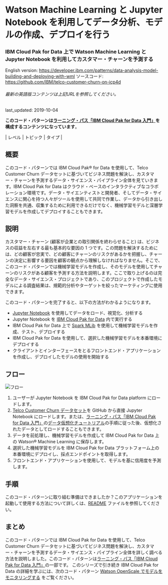 # Watson Machine Learning と Jupyter Notebook を利用してデータ分析、モデルの作成、デプロイを行う

### IBM Cloud Pak for Data 上で Watson Machine Learning と Jupyter Notebook を利用してカスタマー・チャーンを予測する

English version: https://developer.ibm.com/patterns/data-analysis-model-building-and-deploying-with-wml
  ソースコード: https://github.com/IBM/telco-customer-churn-on-icp4d

###### 最新の英語版コンテンツは上記URLを参照してください。
last_updated: 2019-10-04

 
**このコード・パターンは[ラーニング・パス「IBM Cloud Pak for Data 入門」](https://developer.ibm.com/jp/series/cloud-pak-for-data-learning-path/)を構成するコンテンツになっています**。

| レベル | トピック | タイプ |
 
## 概要

このコード・パターンでは IBM Cloud Pak&reg; for Data を使用して、Telco Customer Churn データセットに基づいてビジネス問題を解決し、カスタマー・チャーンを予測するデータ・サイエンス・パイプライン全体を見ていきます。IBM Cloud Pak for Data はクラウド・ベースのインタラクティブなコラボレーション環境です。データ・サイエンティストと開発者、そしてデータ・サイエンスに関心を持つ人々がツールを使用して共同で作業し、データから引き出した洞察を共通、収集するために利用できるだけでなく、機械学習モデルと深層学習モデルを作成してデプロイすることもできます。

## 説明

カスタマー・チャーン (顧客が企業との取引関係を終わらせること) は、ビジネスの収益を左右する最も基本的な要因の 1 つです。この問題を解決するためには、どの顧客が忠実で、どの顧客にチャーンのリスクがあるかを把握し、チャーンの決定に影響する要因を顧客の観点から理解しなければなりません。そこで、このコード・パターンでは機械学習モデルを作成し、そのモデルを使用してチャーンのリスクがある顧客を予測する方法を説明します。ここで取り上げるのは完全なデータ・サイエンス・プロジェクトであり、このプロジェクトで作成したモデルによる調査結果は、規範的分析やターゲットを絞ったマーケティングに使用できます。

このコード・パターンを完了すると、以下の方法がわかるようになります。

* [Jupyter Notebook](https://jupyter.org/) を使用してデータをロード、視覚化、分析する
* Jupyter Notebook を [IBM Cloud Pak for Data](https://www.ibm.com/jp-ja/analytics/cloud-pak-for-data) 内で実行する
* IBM Cloud Pak for Data 上で [Spark MLib](https://spark.apache.org/mllib/) を使用して機械学習モデルを作成、テスト、デプロイする
* IBM Cloud Pak for Data を使用して、選択した機械学習モデルを本番環境にデプロイする
* クライアントとインターフェースをとるフロントエンド・アプリケーションを作成し、デプロイしたモデルの使用を開始する

## フロー

![フロー](../../images/datanalarch.png)

1. ユーザーが Jupyter Notebook を IBM Cloud Pak for Data platform にロードします。
1. [Telco Customer Churn データセット](https://raw.githubusercontent.com/IBM/telco-customer-churn-on-icp4d/master/data/Telco-Customer-Churn.csv)を GitHub から直接 Jupyter Notebook にロードします。または、[ラーニング・パス「IBM Cloud Pak for Data 入門」](https://developer.ibm.com/jp/series/cloud-pak-for-data-learning-path/)の[データ仮想化チュートリアル](https://developer.ibm.com/jp/tutorials/virtualizing-db2-warehouse-data-with-data-virtualization/)の手順に従った後、仮想化されたデータとしてロードすることもできます。
1. データを前処理し、機械学習モデルを作成して IBM Cloud Pak for Data 上の Watson&reg; Machine Learning に保存します。
1. 選択した機械学習モデルを IBM Cloud Pak for Data プラットフォーム上の本番環境にデプロイし、採点エンドポイントを取得します。
1. フロントエンド・アプリケーションを使用して、モデルを基に信用度を予測します。

## 手順

このコード・パターンに取り組む準備はできましたか？このアプリケーションを起動して使用する方法について詳しくは、[README](https://github.com/IBM/telco-customer-churn-on-icp4d/blob/master/README.md) ファイルを参照してください。

## まとめ

このコード・パターンでは IBM Cloud Pak for Data を使用して、Telco Customer Churn データセットに基づいてビジネス問題を解決し、カスタマー・チャーンを予測するデータ・サイエンス・パイプライン全体を詳しく調べる方法を説明しました。このコード・パターンは[ラーニング・パス「IBM Cloud Pak for Data 入門」](https://developer.ibm.com/jp/series/cloud-pak-for-data-learning-path/)の一部です。  このシリーズで引き続き IBM Cloud Pak for Data の詳細を学ぶには、次のコード・パターン [Watson OpenScale でモデルをモニタリングする](https://developer.ibm.com/jp/patterns/watson-openscale-with-watson-machine-learning-engine-on-icp4d) をご覧ください。
